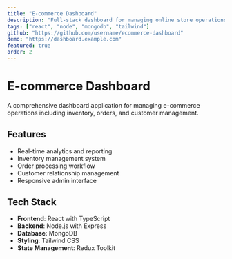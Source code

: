 ```yaml
---
title: "E-commerce Dashboard"
description: "Full-stack dashboard for managing online store operations"
tags: ["react", "node", "mongodb", "tailwind"]
github: "https://github.com/username/ecommerce-dashboard"
demo: "https://dashboard.example.com"
featured: true
order: 2
---
```


# E-commerce Dashboard

A comprehensive dashboard application for managing e-commerce operations including inventory, orders, and customer management.

## Features

- Real-time analytics and reporting
- Inventory management system
- Order processing workflow
- Customer relationship management
- Responsive admin interface

## Tech Stack

- **Frontend**: React with TypeScript
- **Backend**: Node.js with Express
- **Database**: MongoDB
- **Styling**: Tailwind CSS
- **State Management**: Redux Toolkit

